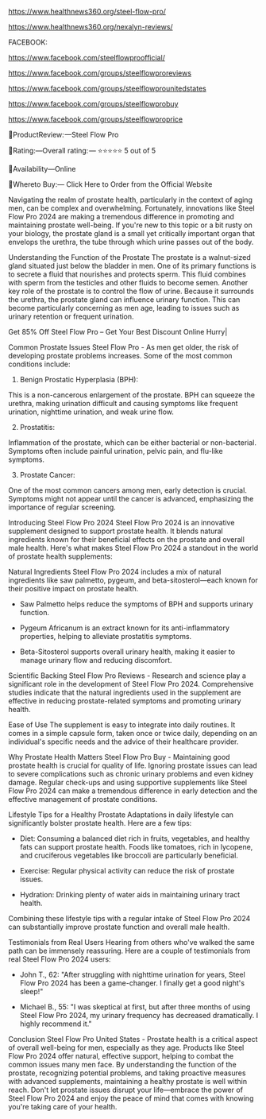 <a href="https://www.healthnews360.org/steel-flow-pro/">https://www.healthnews360.org/steel-flow-pro/</a>

<a href="https://www.healthnews360.org/nexalyn-reviews/">https://www.healthnews360.org/nexalyn-reviews/</a>


FACEBOOK:

https://www.facebook.com/steelflowproofficial/

https://www.facebook.com/groups/steelflowproreviews

https://www.facebook.com/groups/steelflowprounitedstates

https://www.facebook.com/groups/steelflowprobuy

https://www.facebook.com/groups/steelflowproprice



📣ProductReview: —Steel Flow Pro

‍📣Rating:—Overall rating: — ⭐⭐⭐⭐⭐ 5 out of 5

📣Availability—Online

‍📣Whereto Buy:— Click Here to Order from the Official Website



Navigating the realm of prostate health, particularly in the context of aging men, can be complex and overwhelming. Fortunately, innovations like Steel Flow Pro 2024 are making a tremendous difference in promoting and maintaining prostate well-being. If you're new to this topic or a bit rusty on your biology, the prostate gland is a small yet critically important organ that envelops the urethra, the tube through which urine passes out of the body.

Understanding the Function of the Prostate
The prostate is a walnut-sized gland situated just below the bladder in men. One of its primary functions is to secrete a fluid that nourishes and protects sperm. This fluid combines with sperm from the testicles and other fluids to become semen. Another key role of the prostate is to control the flow of urine. Because it surrounds the urethra, the prostate gland can influence urinary function. This can become particularly concerning as men age, leading to issues such as urinary retention or frequent urination.

Get 85% Off Steel Flow Pro – Get Your Best Discount Online Hurry|



Common Prostate Issues
Steel Flow Pro - As men get older, the risk of developing prostate problems increases. Some of the most common conditions include:

1. Benign Prostatic Hyperplasia (BPH):

This is a non-cancerous enlargement of the prostate. BPH can squeeze the urethra, making urination difficult and causing symptoms like frequent urination, nighttime urination, and weak urine flow.

2. Prostatitis:

Inflammation of the prostate, which can be either bacterial or non-bacterial. Symptoms often include painful urination, pelvic pain, and flu-like symptoms.

3. Prostate Cancer:

One of the most common cancers among men, early detection is crucial. Symptoms might not appear until the cancer is advanced, emphasizing the importance of regular screening.

Introducing Steel Flow Pro 2024
Steel Flow Pro 2024 is an innovative supplement designed to support prostate health. It blends natural ingredients known for their beneficial effects on the prostate and overall male health. Here's what makes Steel Flow Pro 2024 a standout in the world of prostate health supplements:

Natural Ingredients
Steel Flow Pro 2024 includes a mix of natural ingredients like saw palmetto, pygeum, and beta-sitosterol—each known for their positive impact on prostate health.

- Saw Palmetto helps reduce the symptoms of BPH and supports urinary function.

- Pygeum Africanum is an extract known for its anti-inflammatory properties, helping to alleviate prostatitis symptoms.

- Beta-Sitosterol supports overall urinary health, making it easier to manage urinary flow and reducing discomfort.

Scientific Backing
Steel Flow Pro Reviews - Research and science play a significant role in the development of Steel Flow Pro 2024. Comprehensive studies indicate that the natural ingredients used in the supplement are effective in reducing prostate-related symptoms and promoting urinary health.

Ease of Use
The supplement is easy to integrate into daily routines. It comes in a simple capsule form, taken once or twice daily, depending on an individual's specific needs and the advice of their healthcare provider.

Why Prostate Health Matters
Steel Flow Pro Buy - Maintaining good prostate health is crucial for quality of life. Ignoring prostate issues can lead to severe complications such as chronic urinary problems and even kidney damage. Regular check-ups and using supportive supplements like Steel Flow Pro 2024 can make a tremendous difference in early detection and the effective management of prostate conditions.

Lifestyle Tips for a Healthy Prostate
Adaptations in daily lifestyle can significantly bolster prostate health. Here are a few tips:

- Diet: Consuming a balanced diet rich in fruits, vegetables, and healthy fats can support prostate health. Foods like tomatoes, rich in lycopene, and cruciferous vegetables like broccoli are particularly beneficial.

- Exercise: Regular physical activity can reduce the risk of prostate issues.

- Hydration: Drinking plenty of water aids in maintaining urinary tract health.

Combining these lifestyle tips with a regular intake of Steel Flow Pro 2024 can substantially improve prostate function and overall male health.

Testimonials from Real Users
Hearing from others who've walked the same path can be immensely reassuring. Here are a couple of testimonials from real Steel Flow Pro 2024 users:

- John T., 62: "After struggling with nighttime urination for years, Steel Flow Pro 2024 has been a game-changer. I finally get a good night's sleep!"

- Michael B., 55: "I was skeptical at first, but after three months of using Steel Flow Pro 2024, my urinary frequency has decreased dramatically. I highly recommend it."

Conclusion
Steel Flow Pro United States - Prostate health is a critical aspect of overall well-being for men, especially as they age. Products like Steel Flow Pro 2024 offer natural, effective support, helping to combat the common issues many men face. By understanding the function of the prostate, recognizing potential problems, and taking proactive measures with advanced supplements, maintaining a healthy prostate is well within reach. Don't let prostate issues disrupt your life—embrace the power of Steel Flow Pro 2024 and enjoy the peace of mind that comes with knowing you're taking care of your health.


